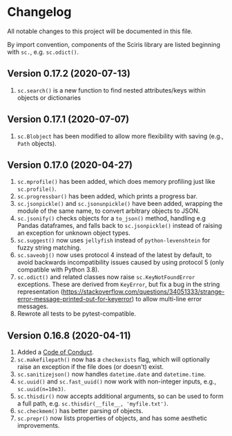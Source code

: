 # Changelog

All notable changes to this project will be documented in this file.

By import convention, components of the Sciris library are listed beginning with `sc.`, e.g. `sc.odict()`.

## Version 0.17.2 (2020-07-13)
1. `sc.search()` is a new function to find nested attributes/keys within objects or dictionaries

## Version 0.17.1 (2020-07-07)
1. `sc.Blobject` has been modified to allow more flexibility with saving (e.g., `Path` objects).

## Version 0.17.0 (2020-04-27)
1. `sc.mprofile()` has been added, which does memory profiling just like `sc.profile()`.
1. `sc.progressbar()` has been added, which prints a progress bar.
1. `sc.jsonpickle()` and `sc.jsonunpickle()` have been added, wrapping the module of the same name, to convert arbitrary objects to JSON.
1. `sc.jsonify()` checks objects for a `to_json()` method, handling e.g Pandas dataframes, and falls back to `sc.jsonpickle()` instead of raising an exception for unknown object types.
1. `sc.suggest()` now uses `jellyfish` instead of `python-levenshtein` for fuzzy string matching.
1. `sc.saveobj()` now uses protocol 4 instead of the latest by default, to avoid backwards incompatibility issues caused by using protocol 5 (only compatible with Python 3.8).
1.  `sc.odict()` and related classes now raise `sc.KeyNotFoundError` exceptions. These are derived from `KeyError`, but fix a bug in the string representation (https://stackoverflow.com/questions/34051333/strange-error-message-printed-out-for-keyerror) to allow multi-line error messages.
1. Rewrote all tests to be pytest-compatible.

## Version 0.16.8 (2020-04-11)
1. Added a [Code of Conduct](CODE_OF_CONDUCT.md).
1. `sc.makefilepath()` now has a `checkexists` flag, which will optionally raise an exception if the file does (or doesn't) exist.
1. `sc.sanitizejson()` now handles `datetime.date` and `datetime.time`.
1. `sc.uuid()` and `sc.fast_uuid()` now work with non-integer inputs, e.g., `sc.uuid(n=10e3)`.
1. `sc.thisdir()` now accepts additional arguments, so can be used to form a full path, e.g. `sc.thisdir(__file__, 'myfile.txt')`.
1. `sc.checkmem()` has better parsing of objects.
1. `sc.prepr()` now lists properties of objects, and has some aesthetic improvements.
